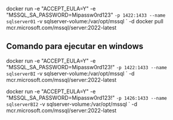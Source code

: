 docker run -e "ACCEPT_EULA=Y" -e "MSSQL_SA_PASSWORD=Mipassw0rd123" `
-p 1422:1433 --name sqlserver01 `
-v sqlserver-volume:/var/opt/mssql `
-d docker pull mcr.microsoft.com/mssql/server:2022-latest

## Comando para ejecutar en windows
docker run -e "ACCEPT_EULA=Y" -e "MSSQL_SA_PASSWORD=Mipassw0rd123!" `
-p 1422:1433 --name sqlserverBI `
-v sqlserver-volume:/var/opt/mssql `
-d mcr.microsoft.com/mssql/server:2022-latest


docker run -e "ACCEPT_EULA=Y" -e "MSSQL_SA_PASSWORD=Mipassw0rd123!" `
-p 1426:1433 --name sqlserverBI2 `
-v sqlserver-volume:/var/opt/mssql `
-d  mcr.microsoft.com/mssql/server:2022-latest